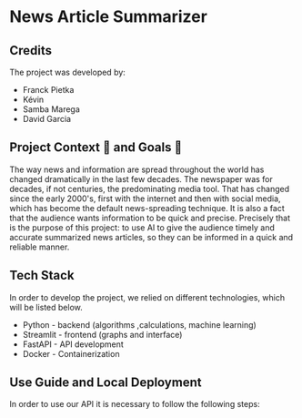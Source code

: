 # News Article Summarizer 

## Credits
The project was developed by:
- Franck Pietka
- Kévin 
- Samba Marega
- David Garcia

## Project Context 🚧 and Goals 🎯
The way news and information are spread throughout the world has changed dramatically in the last few decades. The newspaper was for decades, if not centuries, the predominating media tool. That has changed since the early 2000's, first with the internet and then with social media, which has become the default
news-spreading technique. It is also a fact that the audience wants information to be quick and precise. Precisely that is the purpose of this project:
to use AI to give the audience timely and accurate summarized news articles, so they can be informed in a quick and reliable manner.

## Tech Stack
In order to develop the project, we relied on different technologies, which will be listed below.

* Python - backend (algorithms ,calculations, machine learning)
* Streamlit - frontend (graphs and interface)
* FastAPI - API development
* Docker - Containerization

## Use Guide and Local Deployment
In order to use our API it is necessary to follow the following steps:
 


